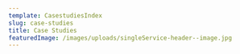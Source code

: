 ```yaml
---
template: CasestudiesIndex
slug: case-studies
title: Case Studies
featuredImage: /images/uploads/singleService-header--image.jpg
---
```

